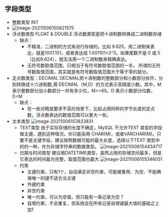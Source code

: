 ## 字段类型

- 整数类型 INT
- ![image-20211006150821575](C:\Users\chenjiaxi\AppData\Roaming\Typora\typora-user-images\image-20211006150821575.png)
- 浮点数类型 FLOAT & DOUBLE
  浮点数类型是把十进制数转换成二进制数存储
  - 缺点：
    - 不精准，二进制的方式来进行存储的。比如 9.625，用二进制来表达，就是1001.101，或者表达成 1.001101×2^3。如果尾数不是 0 或 5（比如9.624），就无法用一个二进制数来精确表达。
    - 无符号数取值范围，只相当于有符号数取值范围的一半。
      所谓的无符号数取值范围，其实就是有符号数取值范围大于等于零的部分。
- 定点数类型：DECIMAL
  DECIMAL把十进制数的整数部分和小数部分拆开，分别转换成十六进制数,用 DECIMAL（M,D）的方式表示高精度小数。其中，M 表示整数部分加小数部分一共有多少位，M<=65。D 表示小数部分位数，D<M
  - 缺点：
    - 在一些对精度要求不高的场景下，比起占用同样的字节长度的定点数，浮点数表达的数值范围可以更大一些。
- 文本类型
  ![image-20211006153823831](C:\Users\chenjiaxi\AppData\Roaming\Typora\typora-user-images\image-20211006153823831.png)
  - TEXT类型
    由于实际存储的长度不确定，MySQL 不允许TEXT 类型的字段做主键。遇到这种情况，你只能采用 CHAR(M)，或者VARCHAR(M)。只要不是主键字段，建议按照数据可能的最大长度，选择以下TEXT 类型中的的一种，作为存储字符串的数据类型。
    ![image-20211006154434717](C:\Users\chenjiaxi\AppData\Roaming\Typora\typora-user-images\image-20211006154434717.png)
  - 日期与时间类型
    建议用DATETIME类型，虽然占用的存储空间最多，但是它表达的时间最为完整，取值范围也最大
    ![image-20211006155346051](C:\Users\chenjiaxi\AppData\Roaming\Typora\typora-user-images\image-20211006155346051.png)
  - 约束
    - 主键约束，只有1个，自动满足非空约束，可能被重用、为空、不能确保唯一的键不适合当主键
    - 外键约束
    - 非空约束
    - 唯一约束，可以为空值，但只能有一条记录为空？
    - 自增约束，不会重复，但系统会在所有记录自增键最大值的基础之上加1

